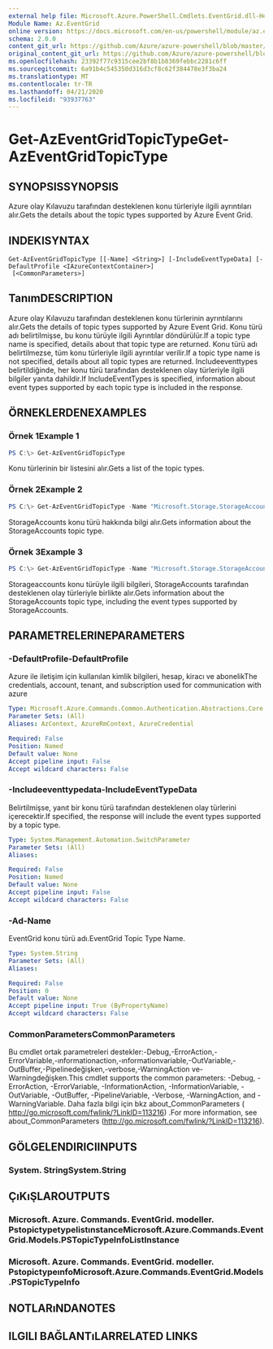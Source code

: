 ```yaml
---
external help file: Microsoft.Azure.PowerShell.Cmdlets.EventGrid.dll-Help.xml
Module Name: Az.EventGrid
online version: https://docs.microsoft.com/en-us/powershell/module/az.eventgrid/get-azeventgridtopictype
schema: 2.0.0
content_git_url: https://github.com/Azure/azure-powershell/blob/master/src/EventGrid/EventGrid/help/Get-AzEventGridTopicType.md
original_content_git_url: https://github.com/Azure/azure-powershell/blob/master/src/EventGrid/EventGrid/help/Get-AzEventGridTopicType.md
ms.openlocfilehash: 23392f77c9315cee2bf8b1b8369febbc2281c6ff
ms.sourcegitcommit: 6a91b4c545350d316d3cf8c62f384478e3f3ba24
ms.translationtype: MT
ms.contentlocale: tr-TR
ms.lasthandoff: 04/21/2020
ms.locfileid: "93937763"
---
```

# <span data-ttu-id="a39ce-101">Get-AzEventGridTopicType</span><span class="sxs-lookup"><span data-stu-id="a39ce-101">Get-AzEventGridTopicType</span></span>

## <span data-ttu-id="a39ce-102">SYNOPSIS</span><span class="sxs-lookup"><span data-stu-id="a39ce-102">SYNOPSIS</span></span>
<span data-ttu-id="a39ce-103">Azure olay Kılavuzu tarafından desteklenen konu türleriyle ilgili ayrıntıları alır.</span><span class="sxs-lookup"><span data-stu-id="a39ce-103">Gets the details about the topic types supported by Azure Event Grid.</span></span>

## <span data-ttu-id="a39ce-104">INDEKI</span><span class="sxs-lookup"><span data-stu-id="a39ce-104">SYNTAX</span></span>

```
Get-AzEventGridTopicType [[-Name] <String>] [-IncludeEventTypeData] [-DefaultProfile <IAzureContextContainer>]
 [<CommonParameters>]
```

## <span data-ttu-id="a39ce-105">Tanım</span><span class="sxs-lookup"><span data-stu-id="a39ce-105">DESCRIPTION</span></span>
<span data-ttu-id="a39ce-106">Azure olay Kılavuzu tarafından desteklenen konu türlerinin ayrıntılarını alır.</span><span class="sxs-lookup"><span data-stu-id="a39ce-106">Gets the details of topic types supported by Azure Event Grid.</span></span>
<span data-ttu-id="a39ce-107">Konu türü adı belirtilmişse, bu konu türüyle ilgili Ayrıntılar döndürülür.</span><span class="sxs-lookup"><span data-stu-id="a39ce-107">If a topic type name is specified, details about that topic type are returned.</span></span>
<span data-ttu-id="a39ce-108">Konu türü adı belirtilmezse, tüm konu türleriyle ilgili ayrıntılar verilir.</span><span class="sxs-lookup"><span data-stu-id="a39ce-108">If a topic type name is not specified, details about all topic types are returned.</span></span>
<span data-ttu-id="a39ce-109">Includeeventtypes belirtildiğinde, her konu türü tarafından desteklenen olay türleriyle ilgili bilgiler yanıta dahildir.</span><span class="sxs-lookup"><span data-stu-id="a39ce-109">If IncludeEventTypes is specified, information about event types supported by each topic type is included in the response.</span></span>

## <span data-ttu-id="a39ce-110">ÖRNEKLERDEN</span><span class="sxs-lookup"><span data-stu-id="a39ce-110">EXAMPLES</span></span>

### <span data-ttu-id="a39ce-111">Örnek 1</span><span class="sxs-lookup"><span data-stu-id="a39ce-111">Example 1</span></span>
```powershell
PS C:\> Get-AzEventGridTopicType
```

<span data-ttu-id="a39ce-112">Konu türlerinin bir listesini alır.</span><span class="sxs-lookup"><span data-stu-id="a39ce-112">Gets a list of the topic types.</span></span>

### <span data-ttu-id="a39ce-113">Örnek 2</span><span class="sxs-lookup"><span data-stu-id="a39ce-113">Example 2</span></span>
```powershell
PS C:\> Get-AzEventGridTopicType -Name "Microsoft.Storage.StorageAccounts"
```

<span data-ttu-id="a39ce-114">StorageAccounts konu türü hakkında bilgi alır.</span><span class="sxs-lookup"><span data-stu-id="a39ce-114">Gets information about the StorageAccounts topic type.</span></span>

### <span data-ttu-id="a39ce-115">Örnek 3</span><span class="sxs-lookup"><span data-stu-id="a39ce-115">Example 3</span></span>
```powershell
PS C:\> Get-AzEventGridTopicType -Name "Microsoft.Storage.StorageAccounts" -IncludeEventTypeData
```

<span data-ttu-id="a39ce-116">Storageaccounts konu türüyle ilgili bilgileri, StorageAccounts tarafından desteklenen olay türleriyle birlikte alır.</span><span class="sxs-lookup"><span data-stu-id="a39ce-116">Gets information about the StorageAccounts topic type, including the event types supported by StorageAccounts.</span></span>

## <span data-ttu-id="a39ce-117">PARAMETRELERINE</span><span class="sxs-lookup"><span data-stu-id="a39ce-117">PARAMETERS</span></span>

### <span data-ttu-id="a39ce-118">-DefaultProfile</span><span class="sxs-lookup"><span data-stu-id="a39ce-118">-DefaultProfile</span></span>
<span data-ttu-id="a39ce-119">Azure ile iletişim için kullanılan kimlik bilgileri, hesap, kiracı ve abonelik</span><span class="sxs-lookup"><span data-stu-id="a39ce-119">The credentials, account, tenant, and subscription used for communication with azure</span></span>

```yaml
Type: Microsoft.Azure.Commands.Common.Authentication.Abstractions.Core.IAzureContextContainer
Parameter Sets: (All)
Aliases: AzContext, AzureRmContext, AzureCredential

Required: False
Position: Named
Default value: None
Accept pipeline input: False
Accept wildcard characters: False
```

### <span data-ttu-id="a39ce-120">-Includeeventtypedata</span><span class="sxs-lookup"><span data-stu-id="a39ce-120">-IncludeEventTypeData</span></span>
<span data-ttu-id="a39ce-121">Belirtilmişse, yanıt bir konu türü tarafından desteklenen olay türlerini içerecektir.</span><span class="sxs-lookup"><span data-stu-id="a39ce-121">If specified, the response will include the event types supported by a topic type.</span></span>

```yaml
Type: System.Management.Automation.SwitchParameter
Parameter Sets: (All)
Aliases:

Required: False
Position: Named
Default value: None
Accept pipeline input: False
Accept wildcard characters: False
```

### <span data-ttu-id="a39ce-122">-Ad</span><span class="sxs-lookup"><span data-stu-id="a39ce-122">-Name</span></span>
<span data-ttu-id="a39ce-123">EventGrid konu türü adı.</span><span class="sxs-lookup"><span data-stu-id="a39ce-123">EventGrid Topic Type Name.</span></span>

```yaml
Type: System.String
Parameter Sets: (All)
Aliases:

Required: False
Position: 0
Default value: None
Accept pipeline input: True (ByPropertyName)
Accept wildcard characters: False
```

### <span data-ttu-id="a39ce-124">CommonParameters</span><span class="sxs-lookup"><span data-stu-id="a39ce-124">CommonParameters</span></span>
<span data-ttu-id="a39ce-125">Bu cmdlet ortak parametreleri destekler:-Debug,-ErrorAction,-ErrorVariable,-ınformationaction,-ınformationvariable,-OutVariable,-OutBuffer,-Pipelinedeğişken,-verbose,-WarningAction ve-Warningdeğişken.</span><span class="sxs-lookup"><span data-stu-id="a39ce-125">This cmdlet supports the common parameters: -Debug, -ErrorAction, -ErrorVariable, -InformationAction, -InformationVariable, -OutVariable, -OutBuffer, -PipelineVariable, -Verbose, -WarningAction, and -WarningVariable.</span></span> <span data-ttu-id="a39ce-126">Daha fazla bilgi için bkz about_CommonParameters ( http://go.microsoft.com/fwlink/?LinkID=113216) .</span><span class="sxs-lookup"><span data-stu-id="a39ce-126">For more information, see about_CommonParameters (http://go.microsoft.com/fwlink/?LinkID=113216).</span></span>

## <span data-ttu-id="a39ce-127">GÖLGELENDIRICI</span><span class="sxs-lookup"><span data-stu-id="a39ce-127">INPUTS</span></span>

### <span data-ttu-id="a39ce-128">System. String</span><span class="sxs-lookup"><span data-stu-id="a39ce-128">System.String</span></span>

## <span data-ttu-id="a39ce-129">ÇıKıŞLAR</span><span class="sxs-lookup"><span data-stu-id="a39ce-129">OUTPUTS</span></span>

### <span data-ttu-id="a39ce-130">Microsoft. Azure. Commands. EventGrid. modeller. Pstopictypetypelistınstance</span><span class="sxs-lookup"><span data-stu-id="a39ce-130">Microsoft.Azure.Commands.EventGrid.Models.PSTopicTypeInfoListInstance</span></span>

### <span data-ttu-id="a39ce-131">Microsoft. Azure. Commands. EventGrid. modeller. Pstopictypeınfo</span><span class="sxs-lookup"><span data-stu-id="a39ce-131">Microsoft.Azure.Commands.EventGrid.Models.PSTopicTypeInfo</span></span>

## <span data-ttu-id="a39ce-132">NOTLARıNDA</span><span class="sxs-lookup"><span data-stu-id="a39ce-132">NOTES</span></span>

## <span data-ttu-id="a39ce-133">ILGILI BAĞLANTıLAR</span><span class="sxs-lookup"><span data-stu-id="a39ce-133">RELATED LINKS</span></span>
